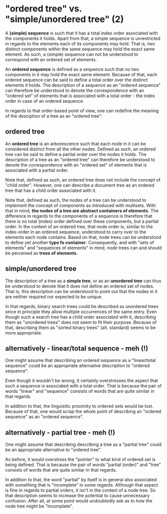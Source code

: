 
<!-- ======================================================================= -->
# "ordered tree" vs. "simple/unordered tree" (2)

A **(simple) sequence** is such that it has a total index order associated with
the components it holds. Apart from that, a simple sequence is unrestricted in
regards to the elements each of its components may hold. That is, two distinct
components within the same sequence may hold the exact same element. As such,
a (simple) sequence can not be understood to correspond with an ordered set of
elements.

An **ordered sequence** is defined as a sequence such that no two components
in it may hold the exact same element. Because of that, each ordered sequence
can be said to define a total order over the distinct elements it holds. The
description of a sequence as an "ordered sequence" can therefore be understood
to denote the correspondence with an "ordered set" of elements that is
associated with a total order - the index order in case of an ordered sequence.

In regards to that order-based point of view, one can redefine the meaning of
the desciption of a tree as an "ordered tree":

<!-- ======================================================================= -->
## ordered tree

An **ordered tree** is an arborescence such that each node in it can be
considered distinct from all the other nodes. Defined as such, an ordered tree
can be said to define a partial order over the nodes it holds. The description
of a tree as an "ordered tree" can therefore be understood to denote the
correspondence with an "ordered set" of elements that is associated with a
partial order.

Note that, defined as such, an ordered tree does not include the concept of
"child order". However, one can describe a document tree as an ordered tree
that has a child order associated with it.

Note that, defined as such, the nodes of a tree can be understood to implement
the concept of components as introduced with multisets. With that in mind,
**the nodes of a tree are abstract containers of elements**. The difference
in regards to the components of a sequence is therefore that there is no total
(index) order defined over these components, but a partial order. In the context
of an ordered tree, that node order is, similar to the index-order in an ordered
sequence, understood to carry over to the elements each node contains. Based
on that, node trees can be understood to define yet another **type fo container**.
Consequently, and with "sets of elements" and "sequences of elements" in mind,
node trees can and should be perceived as **trees of elements**.

<!-- ======================================================================= -->
## simple/unordered tree

The description of a tree as a **simple tree**, or as an **unordered tree** can
thus be understood to denote that it does not define an ordered set of nodes.
That is, this description can be understood to point out that the nodes in it
are neither required nor expected to be unique.

In that regards, binary search trees could be described as unordered trees since
in principle they allow multiple occurrences of the same entry. Even though such
a search tree has a child order associated with it, describing them as "unordered
trees" does not seem to fit their purpose. Because of that, describing them as
"sorted binary trees" (alt. standard) seems to be more appropriate.

<!-- ======================================================================= -->
## alternatively - linear/total sequence - meh (!)

One might assume that describing an ordered sequence as a "linear/total sequence"
could be an appropriate alternative description to "ordered sequence".

Even though it wouldn't be wrong, it certainly overstresses the aspect that
such a sequence is associated with a total order. That is because the pair of
words "linear" and "sequence" consists of words that are quite similar in that
regards.

In addition to that, the linguisitic proximity to ordered sets would be lost.
Because of that, one would scrap the whole point of describing an "ordered
sequence" as an "ordered sequence".

<!-- ======================================================================= -->
## alternatively - partial tree - meh (!)

One might assume that describing describing a tree as a "partial tree" could
be an appropriate alternative to "ordered tree".

As before, it would overstress the "pointer" to what kind of ordered set is
being defined. That is because the pair of words "partial (order)" and "tree"
consists of words that are quite similar in that regards.

In addition to that, the word "partial" by itself is in general also associated
with something that is "incomplete" in some regards. Although that aspect is
fine in regards to partial orders, it isn't in the context of a node tree. So
that description seems to increase the potential to cause unnecessary confusion.
After all, at some point would undoubtedly ask as to how the node tree might be
"incomplete".
